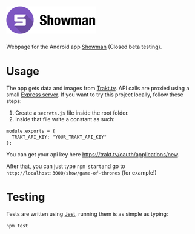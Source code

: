 # <img src="logo.png" width="236" height="72" />
Webpage for the Android app [Showman](https://play.google.com/store/apps/details?id=com.fnp.showman) (Closed beta testing).

# Usage
The app gets data and images from [Trakt.tv](https://trakt.tv/). API calls are proxied using a small [Express server](express-server.js). If you want to try this project locally, follow these steps:

1. Create a ```secrets.js``` file inside the root folder.
2. Inside that file write a constant as such:

```
module.exports = {
  TRAKT_API_KEY: "YOUR_TRAKT_API_KEY"
};
```

You can get your api key here https://trakt.tv/oauth/applications/new.

After that, you can just type ```npm start```and go to ```http://localhost:3000/show/game-of-thrones``` (for example!)

# Testing
Tests are written using [Jest](https://facebook.github.io/jest/), running them is as simple as typing:

```
npm test
```
